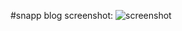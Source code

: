 #snapp blog
screenshot:
![screenshot](https://cdn.discordapp.com/attachments/699293782331490304/976412525073670144/unknown.png)
